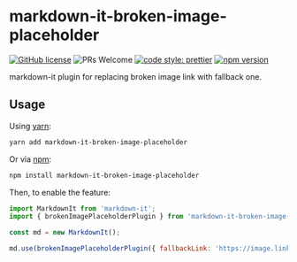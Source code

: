 # markdown-it-broken-image-placeholder
[![GitHub license](https://img.shields.io/badge/license-MIT-blue.svg)](https://github.com/LeetCode-OpenSource/markdown-it-broken-image-placeholder/blob/master/LICENSE) ![PRs Welcome](https://img.shields.io/badge/PRs-welcome-brightgreen.svg) [![code style: prettier](https://img.shields.io/badge/code_style-prettier-ff69b4.svg?style=flat)](https://github.com/prettier/prettier) [![npm version](https://img.shields.io/npm/v/markdown-it-broken-image-placeholder.svg?style=flat)](https://www.npmjs.com/package/markdown-it-broken-image-placeholder)

markdown-it plugin for replacing broken image link with fallback one.

## Usage

Using [yarn](https://yarnpkg.com/):
```bash
yarn add markdown-it-broken-image-placeholder
```

Or via [npm](https://docs.npmjs.com):
```bash
npm install markdown-it-broken-image-placeholder
```

Then, to enable the feature:

```javascript
import MarkdownIt from 'markdown-it';
import { brokenImagePlaceholderPlugin } from 'markdown-it-broken-image-placeholder';

const md = new MarkdownIt();

md.use(brokenImagePlaceholderPlugin({ fallbackLink: 'https://image.link' }));
```
